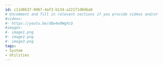 ```yaml
---
id: c11d8b37-9967-4af3-b134-a22171d0dba8
# Uncomment and fill in relevant sections if you provide videos and/or images
#videos:
#- https://youtu.be/dQw4w9WgXcQ
#images:
#- image1.png
#- image2.png
#- image3.png
tags:
- System
- Utilities
---
```

